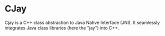 CJay
====

Cjay is a C++ class abstraction to Java Native Interface (JNI). It seamlessly integrates Java class libraries (here the "jay") into C++.
